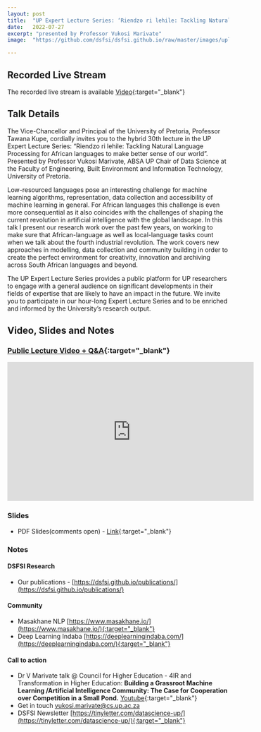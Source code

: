 ```yaml
---
layout: post
title:  "UP Expert Lecture Series: ‘Riendzo ri lehile: Tackling Natural Language Processing for African languages to make better sense of our world’"
date:   2022-07-27
excerpt: "presented by Professor Vukosi Marivate"
image:  "https://github.com/dsfsi/dsfsi.github.io/raw/master/images/uplecture202207.jpg"

---
```


## Recorded Live Stream

The recorded live stream is available [Video](#){:target="_blank"}

## Talk Details

The Vice-Chancellor and Principal of the University of Pretoria, Professor Tawana Kupe, cordially invites you to the hybrid 30th lecture in the UP Expert Lecture Series: “Riendzo ri lehile: Tackling Natural Language Processing for African languages to make better sense of our world”. Presented by Professor Vukosi Marivate, ABSA UP Chair of Data Science at the Faculty of Engineering, Built Environment and Information Technology, University of Pretoria.


Low-resourced languages pose an interesting challenge for machine learning algorithms, representation, data collection and accessibility of machine learning in general. For African languages this challenge is even more consequential as it also coincides with the challenges of shaping the current revolution in artificial intelligence with the global landscape. In this talk I present our research work over the past few years, on working to make sure that African-language as well as local-language tasks count when we talk about the fourth industrial revolution. The work covers new approaches in modelling, data collection and community building in order to create the perfect environment for creativity, innovation and archiving across South African languages and beyond.

The UP Expert Lecture Series provides a public platform for UP researchers to engage with a general audience on significant developments in their fields of expertise that are likely to have an impact in the future. We invite you to participate in our hour-long Expert Lecture Series and to be enriched and informed by the University’s research output.



## Video, Slides and Notes

### [Public Lecture Video + Q&A](#){:target="_blank"}
<iframe width="560" height="315" src="https://www.youtube.com/embed/62hKoHNNv9I" title="YouTube video player" frameborder="0" allow="accelerometer; autoplay; clipboard-write; encrypted-media; gyroscope; picture-in-picture" allowfullscreen></iframe>

### Slides
* PDF Slides(comments open) - [Link](https://drive.google.com/file/d/1SjJIzWxtjdnzM3u-c5C7SWaniLNxW-nr/view?usp=sharing){:target="_blank"}

### Notes
#### DSFSI Research
* Our publications - [https://dsfsi.github.io/publications/](https://dsfsi.github.io/publications/)

#### Community
* Masakhane NLP [https://www.masakhane.io/](https://www.masakhane.io/){:target="_blank"}
* Deep Learning Indaba [https://deeplearningindaba.com/](https://deeplearningindaba.com/){:target="_blank"}

#### Call to action

* Dr V Marivate talk @ Council for Higher Education - 4IR and Transformation in Higher Education: **Building a Grassroot Machine Learning /Artificial Intelligence Community: The Case for Cooperation over Competition in a Small Pond.** [Youtube](https://www.youtube.com/watch?v=hdLD95j6ePA){:target="_blank"}
* Get in touch [vukosi.marivate@cs.up.ac.za](mailto:vukosi.marivate@cs.up.ac.za)
* DSFSI Newsletter [https://tinyletter.com/datascience-up/](https://tinyletter.com/datascience-up/){:target="_blank"}
